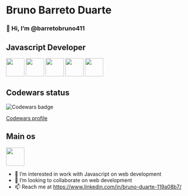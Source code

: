 # Bruno Barreto Duarte

### 👋 Hi, I’m @barretobruno411

## Javascript Developer

<div display="flex" align-items="center">
  <img src="https://user-images.githubusercontent.com/25181517/117447155-6a868a00-af3d-11eb-9cfe-245df15c9f3f.png" width="50" height="50">
  <img src="https://user-images.githubusercontent.com/25181517/183897015-94a058a6-b86e-4e42-a37f-bf92061753e5.png" width="50" height="50">
  <img src="https://user-images.githubusercontent.com/25181517/183568594-85e280a7-0d7e-4d1a-9028-c8c2209e073c.png" width="50" height="50">
  <img src="https://user-images.githubusercontent.com/25181517/121401671-49102800-c959-11eb-9f6f-74d49a5e1774.png" width="50" height="50">
  <img src="https://user-images.githubusercontent.com/25181517/183859966-a3462d8d-1bc7-4880-b353-e2cbed900ed6.png" width="50" height="50">
</div>

## Codewars status

![Codewars badge](https://www.codewars.com/users/barretobruno411/badges/large)

[Codewars profile](https://www.codewars.com/users/barretobruno411)

## Main os

<img src="https://user-images.githubusercontent.com/25181517/186885787-4011a347-1f68-472c-bf8b-31ed1bb4f8ce.png" width="50" height="50">

- 👀 I’m interested in work with Javascript on web development
- 💞️ I’m looking to collaborate on web development
- 📫 Reach me at https://www.linkedin.com/in/bruno-duarte-119a08b7/


